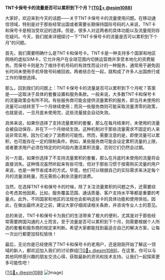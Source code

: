 **TNT卡保号卡的流量是否可以累积到下个月？[[TG💪+ @esim1088](https://t.me/s/esim1088)]**

大家好，欢迎来到今天的话题——关于TNT卡保号卡的流量使用问题。在移动通信领域，特别是对于那些经常出国或者需要长期保持国际号码的人来说，TNT卡和保号卡是相当受欢迎的选择。但是，很多人对这两者的具体功能以及流量规则存在疑问。今天，我们就来详细探讨一下“TNT卡保号卡的流量是否可以累积到下个月”的问题。

首先，我们需要明确什么是TNT卡和保号卡。TNT卡是一种支持多个国家和地区网络的虚拟SIM卡，它允许用户在全球范围内切换运营商并享受本地化的资费服务。而保号卡则是为了维持手机号码的有效性而设计的一种服务，通常用于避免因长时间未使用手机导致号码被回收。两者结合在一起，就构成了许多人出国旅行或工作的理想选择。

那么，回到我们的问题上：TNT卡保号卡的流量是否可以累积到下个月呢？答案是——这取决于具体的套餐设置和服务条款。一般来说，大多数TNT卡和保号卡的流量政策会有所不同。有些服务商可能会提供流量累积的服务，即当月未使用的流量可以结转至下一个月继续使用；而另一些服务商则可能采取流量清零的政策，也就是说，一旦月底未使用完，这些流量就会自动失效。

具体来说，如果你选择了支持流量累积的套餐，那么在每月结束时，未使用的流量会被自动保存，并在下一个月继续生效。这种机制对于那些流量需求不固定的人来说非常实用，因为它减少了浪费的可能性。然而，需要注意的是，即使流量可以累积，也可能存在一定的限制条件。例如，某些服务商可能会设定累积流量的上限，或者要求用户必须在特定的时间段内激活累积流量，否则它们仍然会过期。

另一方面，如果你选择了不支持流量累积的套餐，那么在月底时未使用的流量将会直接消失。这种情况虽然听起来有些可惜，但对于那些习惯于按需购买流量的用户来说，也是一种节省成本的方式。毕竟，他们可以根据自己的实际需求来决定每个月的流量消耗量，而无需担心剩余流量的浪费。

当然，在选择TNT卡和保号卡的时候，除了关注流量累积的问题之外，还需要综合考虑其他因素。比如，服务覆盖范围、通话质量、客户支持水平等都是重要的考量点。此外，不同国家和地区的法规也会影响这些卡的具体功能和使用体验。因此，在做出最终决定之前，建议大家仔细阅读相关条款，并咨询专业人士的意见。

总的来说，TNT卡和保号卡为我们的生活带来了极大的便利，尤其是对于那些经常需要跨国沟通的人士而言。至于流量是否可以累积到下个月，则需要根据个人所选的套餐和服务商的规定来判断。希望大家都能找到最适合自己的解决方案，让每一次出行都更加轻松愉快！

最后，无论你是已经使用了TNT卡和保号卡的老用户，还是刚刚开始了解这一领域的新人，都欢迎加入我们的讨论群组[[TG💪+ @esim1088](https://t.me/s/esim1088)]。在这里，你可以与其他同样感兴趣的朋友交流心得，获取最新的资讯和技术支持。让我们一起探索更多可能性吧！

[[TG💪+ @esim1088](https://t.me/s/esim1088) ![Image](https://i.postimg.cc/4NQfJmqS/Snipaste-2025-05-13-00-14-12.png)]